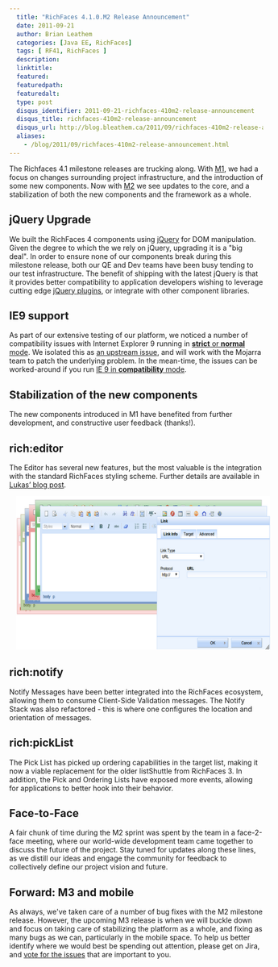 ```yaml
---
  title: "RichFaces 4.1.0.M2 Release Announcement"
  date: 2011-09-21
  author: Brian Leathem
  categories: [Java EE, RichFaces]
  tags: [ RF41, RichFaces ]
  description:
  linktitle:
  featured:
  featuredpath:
  featuredalt:
  type: post
  disqus_identifier: 2011-09-21-richfaces-410m2-release-announcement
  disqus_title: richfaces-410m2-release-announcement
  disqus_url: http://blog.bleathem.ca/2011/09/richfaces-410m2-release-announcement.html
  aliases:
    - /blog/2011/09/richfaces-410m2-release-announcement.html
---
```


The Richfaces 4.1 milestone releases are trucking along. With <a href="http://blog.bleathem.ca/2011/08/richfaces-410m1-release-announcement.html">M1</a>, we had a focus on changes surrounding project infrastructure, and the introduction of some new components. Now with <a href="https://issues.jboss.org/browse/RF/fixforversion/12316708">M2</a> we see updates to the core, and a stabilization of both the new components and the framework as a whole.

## jQuery Upgrade

We built the RichFaces 4 components using <a href="http://jquery.com/">jQuery</a> for DOM manipulation. Given the degree to which the we rely on jQuery, upgrading it is a "big deal". In order to ensure none of our components break during this milestone release, both our QE and Dev teams have been busy tending to our test infrastructure.  The benefit of shipping with the latest jQuery is that it provides better compatibility to application developers wishing to leverage cutting edge <a href="http://plugins.jquery.com/">jQuery plugins</a>, or integrate with other component libraries.

## IE9 support

As part of our extensive testing of our platform, we noticed a number of compatibility issues with Internet Explorer 9 running in <a href="http://msdn.microsoft.com/en-us/library/cc288325.aspx">__strict__ or __normal__ mode</a>.  We isolated this as <a href="http://java.net/jira/browse/JAVASERVERFACES-2063">an upstream issue</a>, and will work with the Mojarra team to patch the underlying problem.  In the mean-time, the issues can be worked-around if you run <a href="http://msdn.microsoft.com/en-us/library/cc288325(v=vs.85).aspx#SetMode">IE 9 in __compatibility__ mode</a>.

## Stabilization of the new components

The new components introduced in M1 have benefited from further development, and constructive user feedback (thanks!).

## rich:editor

The Editor has several new features, but the most valuable is the integration with the standard RichFaces styling scheme. Further details are available in <a href="http://rik-ansikter.blogspot.com/2011/09/improvements-of-richfaces-editor-in.html">Lukas’ blog post</a>.

<a href="/images/blog/2011-09-21-richfaces-410m2-release-announcement/editor.png" imageanchor="1" style="margin-left: 1em; margin-right: 1em;"><img border="0" height="305" src="/images/blog/2011-09-21-richfaces-410m2-release-announcement/editor.png" width="640" /></a>

## rich:notify

Notify Messages have been better integrated into the RichFaces ecosystem, allowing them to consume Client-Side Validation messages. The Notify Stack was also refactored - this is where one configures the location and orientation of messages.

## rich:pickList

The Pick List has picked up ordering capabilities in the target list, making it now a viable replacement for the older listShuttle from RichFaces 3.  In addition, the Pick and Ordering Lists have exposed more events, allowing for applications to better hook into their behavior.

## Face-to-Face

A fair chunk of time during the M2 sprint was spent by the team in a face-2-face meeting, where our world-wide development team came together to discuss the future of the project.  Stay tuned for updates along these lines, as we distill our ideas and engage the community for feedback to collectively define our project vision and future.

## Forward: M3 and mobile

As always, we've taken care of a number of bug fixes with the M2 milestone release.  However, the upcoming M3 release is when we will buckle down and focus on taking care of stabilizing the platform as a whole, and fixing as many bugs as we can, particularly in the mobile space.  To help us better identify where we would best be spending out attention, please get on Jira, and <a href="http://community.jboss.org/thread/172631">vote for the issues</a> that are important to you.
